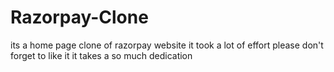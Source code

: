 # Razorpay-Clone
its a home page clone of razorpay website it took a lot of effort
    please don't forget to like it it takes a so much dedication
